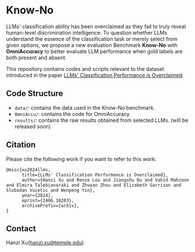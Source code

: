# Know-No
LLMs' classification ability has been overclaimed as they fail to truly reveal human-level discrimination intelligence. To question whether LLMs understand the essence of the classification task or merely select from given options, we propose a new evaluation Benchmark **Know-No** with **OmniAccuracy** to better evaluate LLM performance when gold labels are both present and absent.

This repository contains codes and scripts relevant to the dataset introduced in the paper [LLMs' Classification Performance is Overclaimed](https://arxiv.org/abs/2406.16203).


## Code Structure
 - `data/`: contains the data used in the Know-No benchmark.
 - `OmniAccu/`: contains the code for OmniAccuracy
 - `results/`: contains the raw results obtained from selected LLMs. (will be released soon)

## Citation 
Please cite the following work if you want to refer to this work: 
```
@misc{xu2024llms,
      title={LLMs' Classification Performance is Overclaimed}, 
      author={Hanzi Xu and Renze Lou and Jiangshu Du and Vahid Mahzoon and Elmira Talebianaraki and Zhuoan Zhou and Elizabeth Garrison and Slobodan Vucetic and Wenpeng Yin},
      year={2024},
      eprint={2406.16203},
      archivePrefix={arXiv},
}
```

## Contact
Hanzi Xu(hanzi.xu@temple.edu)


